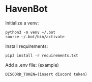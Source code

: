 # HavenBot
Initialize a venv:

    python3 -m venv ~/.bot
    source ~/.bot/bin/activate

Install requirements:

    pip3 install -r requirements.txt

Add a .env file: (example)

    DISCORD_TOKEN=(insert discord token)
